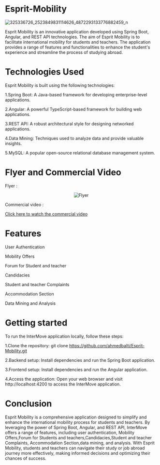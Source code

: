 # Esprit-Mobility
![325336726_2523849831114626_4872293133776882459_n](https://github.com/ahmedbalti/Esprit-Mobility/assets/74995162/2e917f57-adf2-4aa0-9251-bc6a7250090f)

Esprit Mobility is an innovative application developed using Spring Boot, Angular, and REST API technologies. The aim of Esprit Mobility is to facilitate international mobility for students and teachers. The application provides a range of features and functionalities to enhance the student's experience and streamline the process of studying abroad.

# Technologies Used
Esprit Mobility is built using the following technologies:

1.Spring Boot: A Java-based framework for developing enterprise-level applications.

2.Angular: A powerful TypeScript-based framework for building web applications.

3.REST API: A robust architectural style for designing networked applications.

4.Data Mining: Techniques used to analyze data and provide valuable insights.

5.MySQL: A popular open-source relational database management system.

# Flyer and Commercial Video

Flyer :

<div style="text-align: center;">
  <img src="https://github.com/ahmedbalti/Esprit-Mobility/assets/74995162/6086e23a-f8b0-4a17-bd45-98bc1db70ff5" alt="Flyer">
</div>

Commercial video :

[Click here to watch the commercial video](https://www.youtube.com/watch?v=JS0b-QAObjk&t=)

# Features

User Authentication

Mobility Offers

Forum for Student and teacher 

Candidacies

Student and teacher Complaints

Accommodation Section

Data Mining and Analysis

# Getting started

To run the InterMove application locally, follow these steps:

1.Clone the repository: git clone https://github.com/ahmedbalti/Esprit-Mobility.git

2.Backend setup:
Install dependencies and run the Spring Boot application.

3.Frontend setup:
Install dependencies and run the Angular application.

4.Access the application:
Open your web browser and visit http://localhost:4200 to access the InterMove application.

# Conclusion

Esprit Mobility is a comprehensive application designed to simplify and enhance the international mobility process for students and teachers. By leveraging the power of Spring Boot, Angular, and REST API, InterMove offers a range of features, including user authentication, Mobility Offers,Forum for Students and teachers,Candidacies,Student and teacher Complaints, 
Accommodation Section,data mining, and analysis. With Esprit Mobility, students and teachers can navigate their study or job abroad journey more effectively, making informed decisions and optimizing their chances of success.







